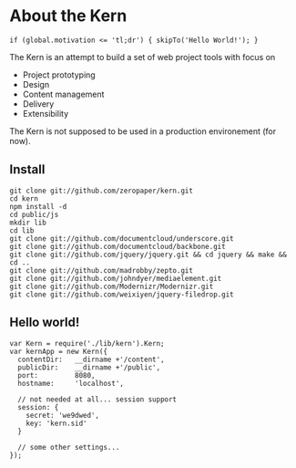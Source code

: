 About the Kern
==============

    if (global.motivation <= 'tl;dr') { skipTo('Hello World!'); }

The Kern is an attempt to build a set of web project tools with focus on

- Project prototyping
- Design
- Content management
- Delivery
- Extensibility

The Kern is not supposed to be used in a production environement (for now).  


Install
------------

    git clone git://github.com/zeropaper/kern.git
    cd kern
    npm install -d
    cd public/js
    mkdir lib
    cd lib
    git clone git://github.com/documentcloud/underscore.git
    git clone git://github.com/documentcloud/backbone.git
    git clone git://github.com/jquery/jquery.git && cd jquery && make && cd ..
    git clone git://github.com/madrobby/zepto.git
    git clone git://github.com/johndyer/mediaelement.git
    git clone git://github.com/Modernizr/Modernizr.git
    git clone git://github.com/weixiyen/jquery-filedrop.git

Hello world!
------------

    var Kern = require('./lib/kern').Kern;
    var kernApp = new Kern({
      contentDir:   __dirname +'/content',
      publicDir:    __dirname +'/public',
      port:         8080,
      hostname:     'localhost',
      
      // not needed at all... session support
      session: {
        secret: 'we9dwed',
        key: 'kern.sid'
      }
      
      // some other settings...
    });
